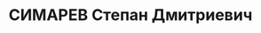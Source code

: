 ---
title: СИМАРЕВ Степан Дмитриевич
description: "интендант 2 ранга, Уманский райвоенком. \n  ВКВС - 25.12.1937, ВМН.\
  \ Расстрелян 26.12.1937, Киев"
---